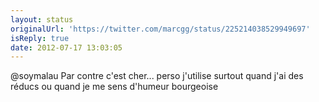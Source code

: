```yaml
---
layout: status
originalUrl: 'https://twitter.com/marcgg/status/225214038529949697'
isReply: true
date: 2012-07-17 13:03:05
---
```


@soymalau Par contre c'est cher... perso j'utilise surtout quand j'ai des réducs ou quand je me sens d'humeur bourgeoise
